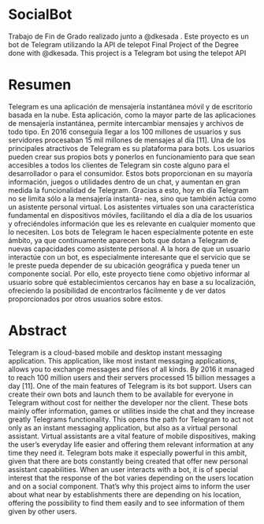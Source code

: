 # SocialBot

Trabajo de Fin de Grado realizado junto a @dkesada . Este proyecto es un bot de Telegram utilizando la API de telepot
Final Project of the Degree done with @dkesada. This project is a Telegram bot using the telepot API


# Resumen
Telegram es una aplicación de mensajería instantánea móvil y de escritorio basada en la nube. Esta aplicación, como la mayor parte de las aplicaciones de mensajería instantánea, permite intercambiar mensajes y archivos de todo tipo. En 2016 conseguía llegar a los 100 millones de usuarios y sus servidores procesaban 15 mil millones de mensajes al día [11].
Una de los principales atractivos de Telegram es su plataforma para bots. Los usuarios pueden crear sus propios bots y ponerlos en funcionamiento para que sean accesibles a todos los clientes de Telegram sin coste alguno para el desarrollador o para el consumidor. Estos bots proporcionan en su mayoría información, juegos o utilidades dentro de un chat, y aumentan en gran medida la funcionalidad de Telegram.
Gracias a esto, hoy en día Telegram no se limita sólo a la mensajería instantá- nea, sino que también actúa como un asistente personal virtual. Los asistentes virtuales son una característica fundamental en dispositivos móviles, facilitando el día a día de los usuarios y ofreciéndoles información que les es relevante en cualquier momento que lo necesiten. Los bots de Telegram le hacen especialmente potente en este ámbito, ya que continuamente aparecen bots que dotan a Telegram de nuevas capacidades como asistente personal.
A la hora de que un usuario interactúe con un bot, es especialmente interesante que el servicio que se le preste pueda depender de su ubicación geográfica y pueda tener un componente social. Por ello, este proyecto tiene como objetivo informar al usuario sobre qué establecimientos cercanos hay en base a su localización, ofreciendo la posibilidad de encontrarlos fácilmente y de ver datos proporcionados por otros usuarios sobre estos.

# Abstract
Telegram is a cloud-based mobile and desktop instant messaging application. This application, like most instant messaging applications, allows you to exchange messages and files of all kinds. By 2016 it managed to reach 100 million users and their servers processed 15 billion messages a day [11]. One of the main features of Telegram is its bot support. Users can create their own bots and launch them to be available for everyone in Telegram without cost for neither the developer nor the client. These bots mainly offer information, games or utilities inside the chat and they increase greatly Telegrams functionality. This opens the path for Telegram to act not only as an instant messaging application, but also as a virtual personal assistant. Virtual assistants are a vital feature of mobile dispositives, making the user’s everyday life easier and offering them relevant information at any time they need it. Telegram bots make it especially powerful in this ambit, given that there are bots constantly being created that offer new personal assistant capabilities. When an user interacts with a bot, it is of special interest that the response of the bot varies depending on the users location and on a social component. That’s why this project aims to inform the user about what near by establishments there are depending on his location, offering the possibility to find them easily and to see information of them given by other users.
